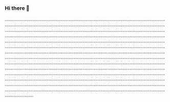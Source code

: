 ### Hi there 👋

..............................................................................................................................................................................................................................................................................................................................................................................................................................................................................................................................................................................................................................................................................................................................................................................................................................................................................................................................................................................................................................................................................................................................................................................................................................................................................................................................................................................................................................................................................................................................................................................................................................................................................................................................................................................................................................